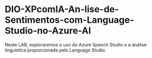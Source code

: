 # DIO-XPcomIA-An-lise-de-Sentimentos-com-Language-Studio-no-Azure-AI
Neste LAB, exploraremos o uso do Azure Speech Studio e a análise linguística proporcionada pelo Language Studio.
